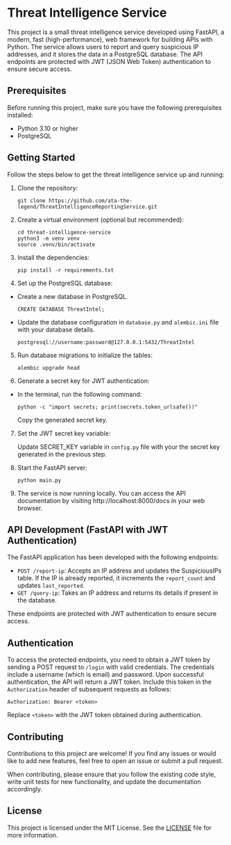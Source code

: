 # Threat Intelligence Service

This project is a small threat intelligence service developed using FastAPI, a modern, fast (high-performance), web framework for building APIs with Python. The service allows users to report and query suspicious IP addresses, and it stores the data in a PostgreSQL database. The API endpoints are protected with JWT (JSON Web Token) authentication to ensure secure access.

## Prerequisites

Before running this project, make sure you have the following prerequisites installed:

- Python 3.10 or higher
- PostgreSQL

## Getting Started

Follow the steps below to get the threat intelligence service up and running:

1. Clone the repository:

    ```
    git clone https://github.com/ata-the-legend/ThreatIntelligenceReportingService.git
    ```

2. Create a virtual environment (optional but recommended):
    ```
    cd threat-intelligence-service
    python3 -m venv venv
    source .venv/bin/activate
    ```
3. Install the dependencies:
    ```
    pip install -r requirements.txt
    ```
4. Set up the PostgreSQL database:
   
- Create a new database in PostgreSQL.
    ```
    CREATE DATABASE ThreatIntel;
    ```

- Update the database configuration in `database.py` and `alembic.ini` file with your database details.
    ```
    postgresql://username:password@127.0.0.1:5432/ThreatIntel
    ```

5. Run database migrations to initialize the tables:
    ```
    alembic upgrade head
    ```
6. Generate a secret key for JWT authentication:

- In the terminal, run the following command:

    ```
    python -c "import secrets; print(secrets.token_urlsafe())"
    ```
    Copy the generated secret key.
7. Set the JWT secret key variable:

    Update SECRET_KEY variable in `config.py` file with your the secret key generated in the previous step.

8. Start the FastAPI server:
    ```
    python main.py
    ```

9. The service is now running locally. You can access the API documentation by visiting http://localhost:8000/docs in your web browser.

## API Development (FastAPI with JWT Authentication)

The FastAPI application has been developed with the following endpoints:

- `POST /report-ip`: Accepts an IP address and updates the SuspiciousIPs table. If the IP is already reported, it increments the `report_count` and updates `last_reported`.
- `GET /query-ip`: Takes an IP address and returns its details if present in the database.

These endpoints are protected with JWT authentication to ensure secure access.

## Authentication

To access the protected endpoints, you need to obtain a JWT token by sending a POST request to `/login` with valid credentials. The credentials include a username (which is email) and password. Upon successful authentication, the API will return a JWT token. Include this token in the `Authorization` header of subsequent requests as follows:

    Authorization: Bearer <token>
    
Replace `<token>` with the JWT token obtained during authentication.

## Contributing

Contributions to this project are welcome! If you find any issues or would like to add new features, feel free to open an issue or submit a pull request.

When contributing, please ensure that you follow the existing code style, write unit tests for new functionality, and update the documentation accordingly.

## License

This project is licensed under the MIT License. See the [LICENSE](LICENSE) file for more information.